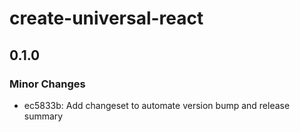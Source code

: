 # create-universal-react

## 0.1.0
### Minor Changes

- ec5833b: Add changeset to automate version bump and release summary

